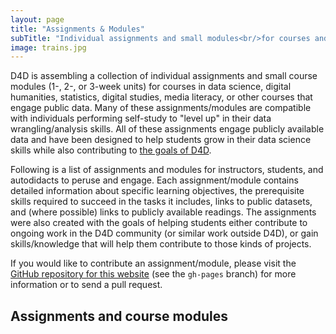 ```yaml
---
layout: page
title: "Assignments & Modules"
subTitle: "Individual assignments and small modules<br/>for courses and/or self-study"
image: trains.jpg
---
```


D4D is assembling a collection of individual assignments and small course modules (1-, 2-, or 3-week units) for courses in data science, digital humanities, statistics, digital studies, media literacy, or other courses that engage public data. Many of these assignments/modules are compatible with individuals performing self-study to "level up" in their data wrangling/analysis skills. All of these assignments engage publicly available data and have been designed to help students grow in their data science skills while also contributing to <a href="http://datafordemocracy.org/about.html" target="blank_">the goals of D4D</a>.

Following is a list of assignments and modules for instructors, students, and autodidacts to peruse and engage. Each assignment/module contains detailed information about specific learning objectives, the prerequisite skills required to succeed in the tasks it includes, links to public datasets, and (where possible) links to publicly available readings. The assignments were also created with the goals of helping students either contribute to ongoing work in the D4D community (or similar work outside D4D), or gain skills/knowledge that will help them contribute to those kinds of projects.

If you would like to contribute an assignment/module, please visit the <a href="https://github.com/data4Democracy/educational-hub" target="blank_">GitHub repository for this website</a> (see the `gh-pages` branch) for more information or to send a pull request.

## Assignments and course modules

<!-- List existing assignments and modules here. As the list grows, start to organize by category in whatever way makes the most sense. -->
